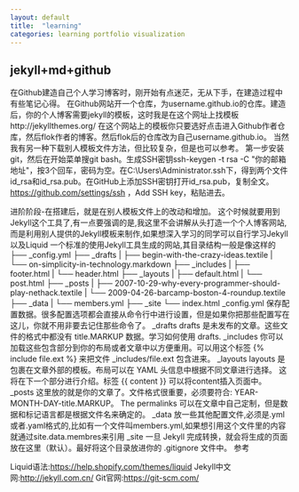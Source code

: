 ```yaml
---
layout: default
title:  "learning"
categories: learning portfolio visualization
---
```

## jekyll+md+github
在Github建造自己个人学习博客时，刚开始有点迷茫，无从下手，在建造过程中有些笔记心得。
在Github网站开一个仓库，为username.github.io的仓库。建造后，你的个人博客需要jekyll的模板，这时我是在这个网址上找模板http://jekyllthemes.org/
在这个网站上的模板你只要选好点击进入Github作者仓库，然后flok作者的博客。然后flok后的仓库改为自己username.github.io。
当然我有另一种下载别人模板文件方法，但比较复杂，但是也可以参考。
第一步安装git，然后在开始菜单搜git bash。生成SSH密钥ssh-keygen -t rsa -C "你的邮箱地址"，按3个回车，密码为空。在C:\Users\Administrator.ssh下，得到两个文件id_rsa和id_rsa.pub。在GitHub上添加SSH密钥打开id_rsa.pub，复制全文。https://github.com/settings/ssh ，Add SSH key，粘贴进去。

进阶阶段-在搭建后，就是在别人模板文件上的改动和增加。
这个时候就要用到Jekyll这个工具了,有一点要强调的是,我这里不会讲解从头打造一个个人博客网站,而是利用别人提供的Jekyll模板来制作,如果想深入学习的同学可以自行学习Jekyll以及Liquid
一个标准的使用Jekyll工具生成的网站,其目录结构一般是像这样的
├── _config.yml
├── _drafts
|   ├── begin-with-the-crazy-ideas.textile
|   └── on-simplicity-in-technology.markdown
├── _includes
|   ├── footer.html
|   └── header.html
├── _layouts
|   ├── default.html
|   └── post.html
├── _posts
|   ├── 2007-10-29-why-every-programmer-should-play-nethack.textile
|   └── 2009-04-26-barcamp-boston-4-roundup.textile
├── _data
|   └── members.yml
├── _site
└── index.html
_config.yml	保存配置数据。很多配置选项都会直接从命令行中进行设置，但是如果你把那些配置写在这儿，你就不用非要去记住那些命令了。
_drafts	drafts 是未发布的文章。这些文件的格式中都没有 title.MARKUP 数据。学习如何使用 drafts.
_includes	你可以加载这些包含部分到你的布局或者文章中以方便重用。可以用这个标签 {% include file.ext %} 来把文件 _includes/file.ext 包含进来。
_layouts	layouts 是包裹在文章外部的模板。布局可以在 YAML 头信息中根据不同文章进行选择。 这将在下一个部分进行介绍。标签 {{ content }} 可以将content插入页面中。
_posts	这里放的就是你的文章了。文件格式很重要，必须要符合: YEAR-MONTH-DAY-title.MARKUP。 The permalinks 可以在文章中自己定制，但是数据和标记语言都是根据文件名来确定的。
_data	放一些其他配置文件,必须是.yml或者.yaml格式的,比如有一个文件叫members.yml,如果想引用这个文件里的内容就通过site.data.membres来引用
_site	一旦 Jekyll 完成转换，就会将生成的页面放在这里（默认）。最好将这个目录放进你的 .gitignore 文件中。
参考

Liquid语法:https://help.shopify.com/themes/liquid 
Jekyll中文网:http://jekyll.com.cn/ 
Git官网:https://git-scm.com/

